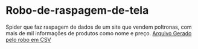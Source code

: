 # Robo-de-raspagem-de-tela
Spider que faz raspagem de dados de um site que vendem poltronas, com mais de mil informações de produtos como nome e preço.
[Arquivo Gerado pelo robo em CSV]()
